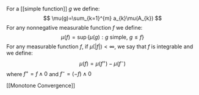 For a [[simple function]] $g$ we define:
$$
\mu(g)=\sum_{k=1}^{m} a_{k}\mu(A_{k})
$$
For any nonnegative measurable function $f$ we define:
$$
\mu(f)=\sup \{ \mu(g):g \text{ simple, } g\leq f \}
$$
For any measurable function $f$, if $\mu(|f|)<\infty$, we say that $f$ is integrable and we define:
$$
\mu(f)=\mu(f^+)-\mu(f^-)
$$
where $f^+=f\land 0$ and $f^-=(-f)\land0$

[[Monotone Convergence]]